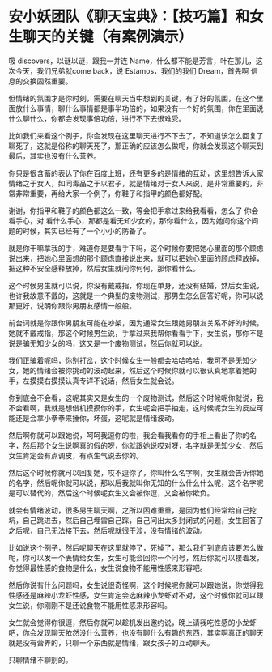# 安小妖团队《聊天宝典》：【技巧篇】和女生聊天的关键（有案例演示）

吸 discovers，以谜以谜，跟我一并连 Name，什么都不能是芳言，叶在那儿，这次今天，我们兄弟就come back，说 Estamos，我们的我们 Dream，首先啊 信息的交换固然重要。

但情绪的氛围才是你时刻，需要在聊天当中想到的关键，有了好的氛围，在这个里面放什么事情，聊什么事情都是事半功倍的，如果没有一个好的氛围，你在里面说什么聊什么，你都会发现事倍功倍，进行不下去很难受。

比如我们来看这个例子，你会发现在这里聊天进行不下去了，不知道该怎么回复了 聊死了，这就是俗称的聊天死了，那正确的应该怎么做呢，你就会发现这个聊天到最后，其实也没有什么营养。

你只是很含蓄的表达了你在百度上班，还有更多的是情绪的互动，这里想告诉大家情绪之于女人，如同毒品之于以君子，就是情绪对于女人来说，是非常重要的，非常非常重要，再给大家一个例子，你鞋子和指甲的颜色都好配。

谢谢，你指甲和鞋子的颜色都这么一致，等会把手拿过来给我看看，怎么了 你会看手心，对 看什么手心，那都是看无知少女的，那你看什么，因为她问你这个问题的时候，其实已经有了一个小小的防备了。

就是你干嘛拿我的手，难道你是要看手下吗，这个时候你要把她心里面的那个顾虑说出来，把她心里面想的那个顾虑直接说出来，就可以把她心里面的顾虑释放掉，把这种不安全感释放掉，然后女生就问你何何，那你看什么。

这个时候男生就可以说，你没有戴戒指，你现在单身，还没有结婚，然后女生说，也许我故意不戴的，这就是一个典型的废物测试，那男生怎么回答好呢，你可以说那更好，说明你跟你男朋友感情一般般。

前台词就是你跟你男朋友可能在吵架，因为通常女生跟她男朋友关系不好的时候，她就不戴戒指，那这个时候男生说，手拿过来我帮你看看手下，女生说，那你不是说是骗无知少女的吗，这又是一个废物测试，然后你就可以说。

我们正骗着呢吗，你别打岔，这个时候女生一般都会哈哈哈哈，我可不是无知少女，她的情绪会被你挑动的波动起来，然后这个时候你就可以很认真地拿着她的手，左摸摸右摸摸认真专详不说话，然后女生就会说。

你到底会不会看，这呢其实又是女生的一个废物测试，然后这个时候呢你就说，我不会看啊，我就是想借机摸摸你的手，女生呢会把手抽走，这时候呢女生的反应可能还是会拿小拳拳来捶你，坏蛋，这呢就是情绪波动。

然后啊你就可以跟她说，呵呵我逗你的啦，我会看我看你的手相上看出了你的名字，然后那个女生说啊真的假的呀，你就跟她说哎对呀，名字就是无知少女，然后女生肯定会有点调皮，有点生气说去你的。

然后这个时候你就可以回复她，哎不逗你了，你叫什么名字啊，女生就会告诉你她的名字，然后呢你就可以说，那以后我就叫你无知的什么什么什么呢，这个名字呢是可以替代的，然后这个时候呢女生又会被你逗，又会被你欺负。

就会有情绪波动，很多男生聊天啊，之所以困难重重，是因为他们经常给自己挖坑，自己跳进去，然后自己埋雷自己踩，自己问出太多封闭式的问题，女生回答了之后呢，自己无法接下去，然后呢就很干涉，没有情绪的波动。

比如说这个例子，然后呢聊天在这里就停了，死掉了，那么我们到底应该要怎么做呢，你可以发一个表情给女生，女生可能会回你一个问号，然后你就可以接着发，你觉得最性感的食物是什么，女生说食物不能用性感来形容吧。

然后你说有什么问题吗，女生说很奇怪啊，这个时候呢你就可以跟她说，你觉得我性感还是麻辣小龙虾性感，女生肯定会选麻辣小龙虾对不对，这个时候你就可以跟女生说，你刚刚不是还说食物不能用性感来形容吗。

女生就会觉得你很逗，然后你就可以趁机发出邀约说，晚上请我吃性感的小龙虾吧，你会发现聊天依然没什么营养，也没有聊什么有趣的东西，其实啊真正的聊天就是没有营养的，只聊一个东西就是情绪，跟女孩子的互动聊天。

只聊情绪不聊别的。